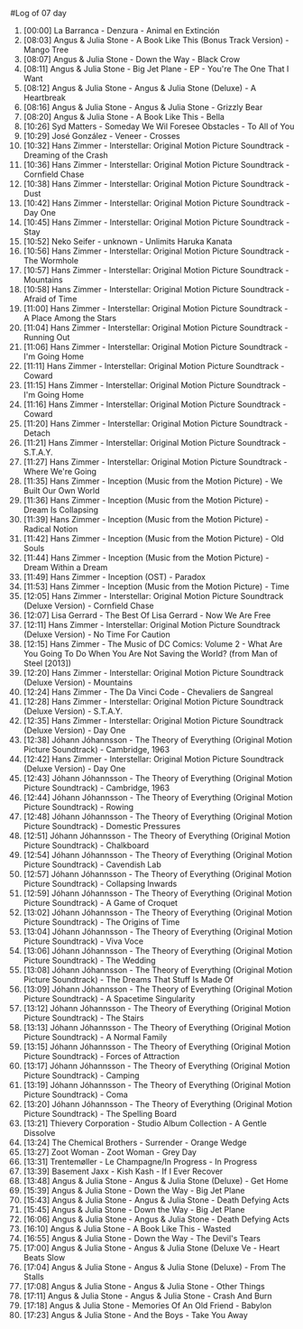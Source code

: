 #Log of 07 day

1. [00:00] La Barranca - Denzura - Animal en Extinción
1. [08:03] Angus & Julia Stone - A Book Like This (Bonus Track Version) - Mango Tree
1. [08:07] Angus & Julia Stone - Down the Way - Black Crow
1. [08:11] Angus & Julia Stone - Big Jet Plane - EP - You're The One That I Want
1. [08:12] Angus & Julia Stone - Angus & Julia Stone (Deluxe) - A Heartbreak
1. [08:16] Angus & Julia Stone - Angus & Julia Stone - Grizzly Bear
1. [08:20] Angus & Julia Stone - A Book Like This - Bella
1. [10:26] Syd Matters - Someday We Wil Foresee Obstacles - To All of You
1. [10:29] José González - Veneer - Crosses
1. [10:32] Hans Zimmer - Interstellar: Original Motion Picture Soundtrack - Dreaming of the Crash
1. [10:36] Hans Zimmer - Interstellar: Original Motion Picture Soundtrack - Cornfield Chase
1. [10:38] Hans Zimmer - Interstellar: Original Motion Picture Soundtrack - Dust
1. [10:42] Hans Zimmer - Interstellar: Original Motion Picture Soundtrack - Day One
1. [10:45] Hans Zimmer - Interstellar: Original Motion Picture Soundtrack - Stay
1. [10:52] Neko Seifer - unknown - Unlimits Haruka Kanata
1. [10:56] Hans Zimmer - Interstellar: Original Motion Picture Soundtrack - The Wormhole
1. [10:57] Hans Zimmer - Interstellar: Original Motion Picture Soundtrack - Mountains
1. [10:58] Hans Zimmer - Interstellar: Original Motion Picture Soundtrack - Afraid of Time
1. [11:00] Hans Zimmer - Interstellar: Original Motion Picture Soundtrack - A Place Among the Stars
1. [11:04] Hans Zimmer - Interstellar: Original Motion Picture Soundtrack - Running Out
1. [11:06] Hans Zimmer - Interstellar: Original Motion Picture Soundtrack - I'm Going Home
1. [11:11] Hans Zimmer - Interstellar: Original Motion Picture Soundtrack - Coward
1. [11:15] Hans Zimmer - Interstellar: Original Motion Picture Soundtrack - I'm Going Home
1. [11:16] Hans Zimmer - Interstellar: Original Motion Picture Soundtrack - Coward
1. [11:20] Hans Zimmer - Interstellar: Original Motion Picture Soundtrack - Detach
1. [11:21] Hans Zimmer - Interstellar: Original Motion Picture Soundtrack - S.T.A.Y.
1. [11:27] Hans Zimmer - Interstellar: Original Motion Picture Soundtrack - Where We're Going
1. [11:35] Hans Zimmer - Inception (Music from the Motion Picture) - We Built Our Own World
1. [11:36] Hans Zimmer - Inception (Music from the Motion Picture) - Dream Is Collapsing
1. [11:39] Hans Zimmer - Inception (Music from the Motion Picture) - Radical Notion
1. [11:42] Hans Zimmer - Inception (Music from the Motion Picture) - Old Souls
1. [11:44] Hans Zimmer - Inception (Music from the Motion Picture) - Dream Within a Dream
1. [11:49] Hans Zimmer - Inception (OST) - Paradox
1. [11:53] Hans Zimmer - Inception (Music from the Motion Picture) - Time
1. [12:05] Hans Zimmer - Interstellar: Original Motion Picture Soundtrack (Deluxe Version) - Cornfield Chase
1. [12:07] Lisa Gerrard - The Best Of Lisa Gerrard - Now We Are Free
1. [12:11] Hans Zimmer - Interstellar: Original Motion Picture Soundtrack (Deluxe Version) - No Time For Caution
1. [12:15] Hans Zimmer - The Music of DC Comics: Volume 2 - What Are You Going To Do When You Are Not Saving the World? (from Man of Steel [2013])
1. [12:20] Hans Zimmer - Interstellar: Original Motion Picture Soundtrack (Deluxe Version) - Mountains
1. [12:24] Hans Zimmer - The Da Vinci Code - Chevaliers de Sangreal
1. [12:28] Hans Zimmer - Interstellar: Original Motion Picture Soundtrack (Deluxe Version) - S.T.A.Y.
1. [12:35] Hans Zimmer - Interstellar: Original Motion Picture Soundtrack (Deluxe Version) - Day One
1. [12:38] Jóhann Jóhannsson - The Theory of Everything (Original Motion Picture Soundtrack) - Cambridge, 1963
1. [12:42] Hans Zimmer - Interstellar: Original Motion Picture Soundtrack (Deluxe Version) - Day One
1. [12:43] Jóhann Jóhannsson - The Theory of Everything (Original Motion Picture Soundtrack) - Cambridge, 1963
1. [12:44] Jóhann Jóhannsson - The Theory of Everything (Original Motion Picture Soundtrack) - Rowing
1. [12:48] Jóhann Jóhannsson - The Theory of Everything (Original Motion Picture Soundtrack) - Domestic Pressures
1. [12:51] Jóhann Jóhannsson - The Theory of Everything (Original Motion Picture Soundtrack) - Chalkboard
1. [12:54] Jóhann Jóhannsson - The Theory of Everything (Original Motion Picture Soundtrack) - Cavendish Lab
1. [12:57] Jóhann Jóhannsson - The Theory of Everything (Original Motion Picture Soundtrack) - Collapsing Inwards
1. [12:59] Jóhann Jóhannsson - The Theory of Everything (Original Motion Picture Soundtrack) - A Game of Croquet
1. [13:02] Jóhann Jóhannsson - The Theory of Everything (Original Motion Picture Soundtrack) - The Origins of Time
1. [13:04] Jóhann Jóhannsson - The Theory of Everything (Original Motion Picture Soundtrack) - Viva Voce
1. [13:06] Jóhann Jóhannsson - The Theory of Everything (Original Motion Picture Soundtrack) - The Wedding
1. [13:08] Jóhann Jóhannsson - The Theory of Everything (Original Motion Picture Soundtrack) - The Dreams That Stuff Is Made Of
1. [13:09] Jóhann Jóhannsson - The Theory of Everything (Original Motion Picture Soundtrack) - A Spacetime Singularity
1. [13:12] Jóhann Jóhannsson - The Theory of Everything (Original Motion Picture Soundtrack) - The Stairs
1. [13:13] Jóhann Jóhannsson - The Theory of Everything (Original Motion Picture Soundtrack) - A Normal Family
1. [13:15] Jóhann Jóhannsson - The Theory of Everything (Original Motion Picture Soundtrack) - Forces of Attraction
1. [13:17] Jóhann Jóhannsson - The Theory of Everything (Original Motion Picture Soundtrack) - Camping
1. [13:19] Jóhann Jóhannsson - The Theory of Everything (Original Motion Picture Soundtrack) - Coma
1. [13:20] Jóhann Jóhannsson - The Theory of Everything (Original Motion Picture Soundtrack) - The Spelling Board
1. [13:21] Thievery Corporation - Studio Album Collection - A Gentle Dissolve
1. [13:24] The Chemical Brothers - Surrender - Orange Wedge
1. [13:27] Zoot Woman - Zoot Woman - Grey Day
1. [13:31] Trentemøller - Le Champagne/In Progress - In Progress
1. [13:39] Basement Jaxx - Kish Kash - If I Ever Recover
1. [13:48] Angus & Julia Stone - Angus & Julia Stone (Deluxe) - Get Home
1. [15:39] Angus & Julia Stone - Down the Way - Big Jet Plane
1. [15:43] Angus & Julia Stone - Angus & Julia Stone - Death Defying Acts
1. [15:45] Angus & Julia Stone - Down the Way - Big Jet Plane
1. [16:06] Angus & Julia Stone - Angus & Julia Stone - Death Defying Acts
1. [16:10] Angus & Julia Stone - A Book Like This - Wasted
1. [16:55] Angus & Julia Stone - Down the Way - The Devil's Tears
1. [17:00] Angus & Julia Stone - Angus & Julia Stone (Deluxe Ve - Heart Beats Slow
1. [17:04] Angus & Julia Stone - Angus & Julia Stone (Deluxe) - From The Stalls
1. [17:08] Angus & Julia Stone - Angus & Julia Stone - Other Things
1. [17:11] Angus & Julia Stone - Angus & Julia Stone - Crash And Burn
1. [17:18] Angus & Julia Stone - Memories Of An Old Friend - Babylon
1. [17:23] Angus & Julia Stone - And the Boys - Take You Away
